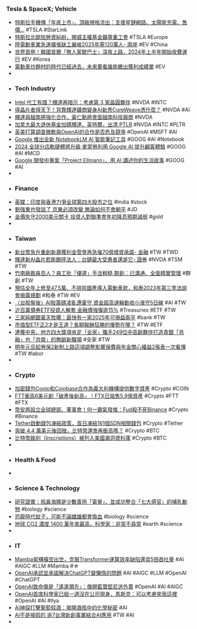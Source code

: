### Tesla & SpaceX; Vehicle
- [特斯拉手機傳「年底上市」，頂級規格流出：支援星鏈網路、太陽能充電、售價…](https://www.blocktempo.com/is-the-tesla-phone-real/) #TSLA #StarLink
- [特斯拉北歐陷勞資糾紛，挪威主權基金籲尊重工會](https://finance.technews.tw/2023/12/11/tesla-in-northern-europe-embroiled-in-labor-disputes/) #TSLA #Europe
- [陸電動車業急速擴張缺工嚴峻2025年需120萬人- 兩岸](https://www.ctee.com.tw/news/20231210700282-430801) #EV #China
- [世界首例！韓國首爾「無人駕駛巴士」深夜上路，2024年上半年開始收費運行](https://www.koreastardaily.com/tc/news/150801) #EV #Korea
- [電動車炒題材的時代已經過去，未來要看誰能繳出獲利成績單](https://uanalyze.com.tw/articles/314954202) #EV
-
- ### Tech Industry
- [Intel 代工有譜？輝達再暗示：考慮第 3 家晶圓夥伴](https://technews.tw/2023/12/11/nvidia-hints-again-considering-a-third-wafer-partner/) #NVDA #INTC
- [得晶片者得天下！背靠輝達礦商變身AI新秀CoreWeave憑什麼？](https://www.ctee.com.tw/news/20231209700265-430502) #NVDA #AI
- [輝達與越南將強化合作，黃仁勳將會面越南科技廠商](https://technews.tw/2023/12/11/nvidia-will-meet-with-vietnamese-technology-manufacturers/) #NVDA
- [加拿大最大退休基金加碼輝達、英特爾，出清 PTLR](https://finance.technews.tw/2023/12/11/psp-investments-increases-stakes-in-nvidia-and-intel/) #NVDA #INTC #PLTR
- [英美打算調查微軟與OpenAI的合作是否危及競爭](https://www.ithome.com.tw/news/160265) #OpenAI #MSFT #AI
- [Google 推出全新 NotebookLM AI 智能筆記工具](https://www.newmobilelife.com/2023/12/09/google-notebooklm-ai-release-in-us/) #GOOG #AI #Notebook
- [2024 全球分店軟硬體將升級 麥當勞利用 Google AI 提升顧客體驗](https://m.eprice.com.tw/tech/talk/1141/5730834/1) #GOOG #AI #MCD
- [Google 開發中專案「Project Ellmann」，用 AI 講述你的生活故事](https://www.kocpc.com.tw/archives/524129) #GOOG #AI
-
- ### Finance
- [英媒：印度與香港力爭全球第四大股市之位](https://www.hk01.com/即時國際/970109/英媒-印度與香港力爭全球第四大股市之位) #India #stock
- [劉強東也發話了 京東必須改變 無論如何不會躺平](https://m.cnyes.com/news/id/5406063) #JD
- [金價失守2000美元關卡 投資人對聯準會年初降息預期減弱](https://m.cnyes.com/news/id/5406250) #gold
-
- ### Taiwan
- [新台幣急升重創新壽獲利金管會再急催70億增資承諾- 金融](https://www.ctee.com.tw/news/20231211700671-430301) #TW #TWD
- [輝達新AI晶片若能銷陸法人：台鏈最大受惠者還是它- 證券](https://www.ctee.com.tw/news/20231210700409-430201) #NVDA #TSM #TW
- [竹南廠裁員百人？員工批「優遣」手法粗糙 群創：已溝通、全面精實管理](https://tw.news.yahoo.com/竹南廠裁員百人-員工批-優遣-手法粗糙-群創-050011454.html) #群創 #TW
- [預估全年上修至47.5萬、不排除國產導入電動車款，和泰2023年第三季法說會揭露規劃](https://news.u-car.com.tw/news/article/76942) #和泰 #TW #EV
- [〈台股盤後〉AI股籌碼凌亂遭棄守 資金超高速輪動收小漲守5日線](https://m.cnyes.com/news/id/5406268) #AI #TW
- [近百萬債券ETF投資人解套 金融債強彈逾15%](https://news.cnyes.com/news/id/5406548) #Treasuries #ETF #TW
- [三家純網銀黃天牧曝：最快有一家2025年可損益兩平](https://www.ctee.com.tw/news/20231211700729-430301) #bank #TW
- [市值型ETF正2才是王道？長期報酬狂勝的優勢在哪？](https://m.cnyes.com/news/id/5402353) #TW #ETF
- [連獲中央、地方四大獎項肯定「全家」攜手249位中高齡夥伴打造青銀「共融」也「共榮」的無齡新職場](https://www.cheers.com.tw/article/article.action?id=5102666) #全家 #TW
- [明年元旦起勞保2新制上路這項調整影響保費與年金關心權益2張表一次看懂](https://www.ctee.com.tw/news/20231210700243-430104) #TW #labor
-
- ### Crypto
- [加密錢包Conio和Coinbase合作為義大利機構提供數字資產](https://m.cnyes.com/news/id/5406580) #Crypto #COIN
- [FTT衝高6美元創「破產後新高」！FTX已拋售5.9億資產](https://www.blocktempo.com/ftt-token-breakthrough-6-usd/) #Crypto #FTT #FTX
- [幣安將設立全球總部、董事會！何一霸氣發推：Fud殺不死Binance](https://www.blocktempo.com/alarmist-talk-will-not-kill-binance-by-he-yi/) #Crypto #Binance
- [Tether啟動錢包凍結政策，首日凍結161個SDN相關錢包](https://abmedia.io/tether-new-sanctions-froze-161-wallets-at-first-day) #Crypto #Tether
- [突破 4.4 萬美元後回挫，比特幣還會再衝高嗎？](https://blockcast.it/2023/12/11/mica-research-weekly-1211/) #Crypto #BTC
- [比特幣銘刻（Inscriptions）被列入美國漏洞資料庫](https://abmedia.io/inscriptions-added-to-us-nvd) #Crypto #BTC
-
- ### Health & Food
-
- ### Science & Technology
- [研究證實：瓶鼻海豚是少數善用「電覺」，並成功整合「七大感官」的哺乳動物](https://technews.tw/2023/12/09/bottlenose-dolphins-become-one-of-few-known-mammals-with-a-seventh-sense/) #biology #science
- [恐龍時代蚊子，可能不論雌雄都會吸血](https://technews.tw/2023/12/11/oldest-mosquito-fossil-comes-with-a-bloodsucking-surprise/) #biology #science
- [地球 CO2 濃度 1400 萬年來最高，科學家：非常不尋常](https://technews.tw/2023/12/11/toward-a-cenozoic-history-of-atmospheric-co2/) #earth #science
-
- ### IT
- [Mamba架構橫空出世，克服Transformer運算效率缺陷還具5倍吞吐量](https://www.ithome.com.tw/news/160256) #AI #AIGC #LLM #Mamba #☆
- [OpenAI承認並承諾解決ChatGPT變懶惰的問題](https://www.ithome.com.tw/news/160262) #AI #AIGC #LLM #OpenAI #ChatGPT
- [OpenAI致命傷是「遙遙領先」：像開藍寶堅尼送外賣](https://www.blocktempo.com/openai-is-stuck-with-the-far-ahead-problem/) #OpenAI #AI #AIGC
- [OpenAI首席科學家已經一週沒在公司現身，馬斯克：可以考慮來我這裡](https://www.techbang.com/posts/111716-openais-chief-scientist-hasnt-been-in-the-company-for-a-week) #OpenAI #AI #Ilya
- [AI神探打擊葡萄假酒：揭開酒瓶中的化學秘密](https://tomorrowsci.com/medicalhealth/20231207_01/) #AI
- [AI不是喊假的 逾7台灣新創事業結合AI應用](https://www.ctee.com.tw/news/20231211700775-430503) #TW #AI
-
